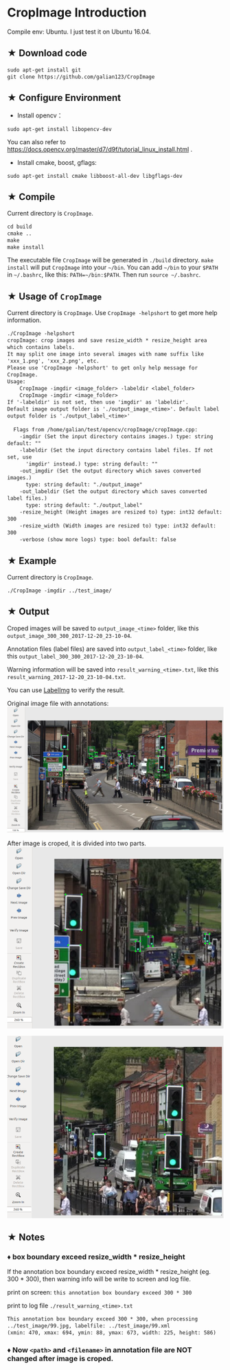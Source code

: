 # CropImage Introduction

Compile env: Ubuntu. I just test it on Ubuntu 16.04.

## **&#9733; Download code**

```language
sudo apt-get install git
git clone https://github.com/galian123/CropImage
```

## **&#9733; Configure Environment**

* Install opencv：
```language
sudo apt-get install libopencv-dev
```
You can also refer to https://docs.opencv.org/master/d7/d9f/tutorial_linux_install.html .

* Install cmake, boost, gflags:
```language
sudo apt-get install cmake libboost-all-dev libgflags-dev
```

## **&#9733; Compile**

Current directory is `CropImage`.

```language
cd build
cmake ..
make
make install
```
The executable file `CropImage` will be generated in `./build` directory.
`make install` will put `CropImage` into your `~/bin`. You can add `~/bin` to your `$PATH` in `~/.bashrc`, like this: `PATH=~/bin:$PATH`. Then run `source ~/.bashrc`.

## **&#9733; Usage of `CropImage`**

Current directory is `CropImage`.
Use `CropImage -helpshort` to get more help information.

```language
./CropImage -helpshort
cropImage: crop images and save resize_width * resize_height area which contains labels.
It may split one image into several images with name suffix like 'xxx_1.png', 'xxx_2.png', etc.
Please use 'CropImage -helpshort' to get only help message for CropImage. 
Usage:
    CropImage -imgdir <image_folder> -labeldir <label_folder>
    CropImage -imgdir <image_folder> 
If '-labeldir' is not set, then use 'imgdir' as 'labeldir'.
Default image output folder is './output_image_<time>'. Default label output folder is './output_label_<time>'

  Flags from /home/galian/test/opencv/cropImage/cropImage.cpp:
    -imgdir (Set the input directory contains images.) type: string default: ""
    -labeldir (Set the input directory contains label files. If not set, use
      'imgdir' instead.) type: string default: ""
    -out_imgdir (Set the output directory which saves converted images.)
      type: string default: "./output_image"
    -out_labeldir (Set the output directory which saves converted label files.)
      type: string default: "./output_label"
    -resize_height (Height images are resized to) type: int32 default: 300
    -resize_width (Width images are resized to) type: int32 default: 300
    -verbose (show more logs) type: bool default: false
```

## **&#9733; Example**

Current directory is `CropImage`.

```language
./CropImage -imgdir ../test_image/
```

## **&#9733; Output**

Croped images will be saved to `output_image_<time>` folder, like this `output_image_300_300_2017-12-20_23-10-04`.

Annotation files (label files) are saved into `output_label_<time>` folder, like this `output_label_300_300_2017-12-20_23-10-04`.

Warning information will be saved into `result_warning_<time>.txt`, like this `result_warning_2017-12-20_23-10-04.txt`.

You can use [LabelImg](https://github.com/tzutalin/labelImg) to verify the result.

Original image file with annotations:
![](https://github.com/galian123/CropImage/blob/master/example/orig.png)

After image is croped, it is divided into two parts.
![](https://github.com/galian123/CropImage/blob/master/example/crop1.png)

![](https://github.com/galian123/CropImage/blob/master/example/crop2.png)

## **&#9733; Notes**

### **&#9830; box boundary exceed resize_width \* resize_height**
If the annotation box boundary exceed resize_width \* resize_height (eg. 300 * 300), then warning info will be write to screen and log file.

print on screen: `this annotation box boundary exceed 300 * 300`

print to log file `./result_warning_<time>.txt`
```language
This annotation box boundary exceed 300 * 300, when processing ../test_image/99.jpg, labelfile: ../test_image/99.xml
(xmin: 470, xmax: 694, ymin: 88, ymax: 673, width: 225, height: 586)
```

### **&#9830; Now `<path>` and `<filename>` in annotation file are NOT changed after image is croped.**





